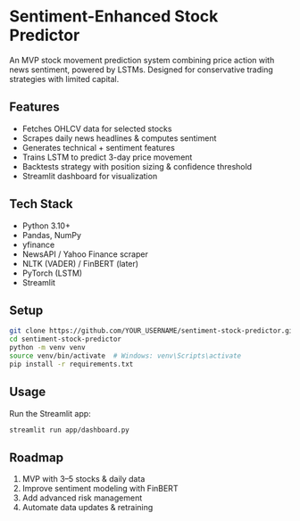 # Sentiment-Enhanced Stock Predictor

An MVP stock movement prediction system combining price action with news sentiment, powered by LSTMs.
Designed for conservative trading strategies with limited capital.

## Features
- Fetches OHLCV data for selected stocks
- Scrapes daily news headlines & computes sentiment
- Generates technical + sentiment features
- Trains LSTM to predict 3-day price movement
- Backtests strategy with position sizing & confidence threshold
- Streamlit dashboard for visualization

## Tech Stack
- Python 3.10+
- Pandas, NumPy
- yfinance
- NewsAPI / Yahoo Finance scraper
- NLTK (VADER) / FinBERT (later)
- PyTorch (LSTM)
- Streamlit

## Setup
```bash
git clone https://github.com/YOUR_USERNAME/sentiment-stock-predictor.git
cd sentiment-stock-predictor
python -m venv venv
source venv/bin/activate  # Windows: venv\Scripts\activate
pip install -r requirements.txt
```

## Usage
Run the Streamlit app:
```bash
streamlit run app/dashboard.py
```

## Roadmap
1. MVP with 3–5 stocks & daily data
2. Improve sentiment modeling with FinBERT
3. Add advanced risk management
4. Automate data updates & retraining
